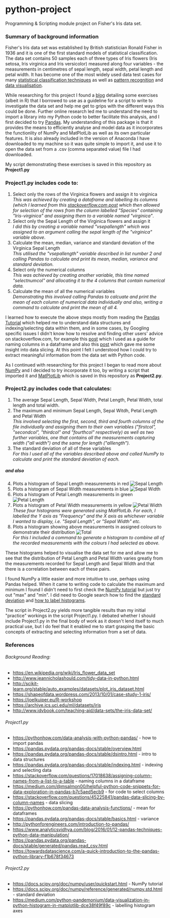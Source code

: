 # python-project
Programming &amp; Scripting module project on Fisher's Iris data set.

### Summary of background information
Fisher's Iris data set was established by British statistician Ronald Fisher in 1936 and it is one of the first standard models of statistical classification.  The data set contains 50 samples each of three types of Iris flowers (Iris setosa, Iris virginica and Iris versicolor) measured along four variables - the measurements in centimetres of sepal length, sepal width, petal length and petal width. It has become one of the most widely used data test cases for many [statistical classification techniques](https://en.wikipedia.org/wiki/Iris_flower_data_set) as well as [pattern recognition](https://archive.ics.uci.edu/ml/datasets/iris) and [data visualisation](http://www.idvbook.com/teaching-aid/data-sets/the-iris-data-set).

While researching for this project I found a [blog](https://joelkuiper.eu/R-workshop) detailing some exercises (albeit in R) that I borrowed to use as a guideline for a script to write to investigate the data set and help me get to grips with the different ways this could be done. Further online research led me to understand the need to import a library into my Python code to better facilitate this analysis, and I first decided to try [Pandas](https://pandas.pydata.org/pandas-docs/stable/).  My understanding of this package is that it provides the means to efficiently analyse and model data as it incorporates the functionlity of NumPy and MatPlotLib as well as its own particular features. It is also already included in the version of Anaconda I have downloaded to my machine so it was quite simple to import it, and use it to open the data set from a .csv (comma separated value) file I had downloaded. 

My script demonstrating these exercises is saved in this repository as **Project1.py** <br>

### Project1.py includes code to:
1.  Select only the rows of the Virginica flowers and assign it to virginica <br>
*This was achieved by creating a dataframe and labelling its columns (which I learned from this [stackoverflow.com post](https://stackoverflow.com/questions/17018638/assigning-column-names-from-a-list-to-a-table) which then allowed for selection of the rows from the column labelled "Species" containing "Iris-virginica" and assigning them to a variable named "virginica"*.  
2.  Select only the Sepal Length of the Virginica flowers and assign it <br>
*I did this by creating a variable named "vsepallength" which was assigned to an argument calling the sepal length of the "virginica" variable above*.
3.  Calculate the mean, median, variance and standard deviation of the Virginica Sepal Length <br>
*This utilised the "vsepallength" variable described in list number 2 and calling Pandas to calculate and print its mean, median, variance and standard deviation.*
4.  Select only the numerical columns <br>
*This was achieved by creating another variable, this time named "selectnumcol" and allocating it to the 4 columns that contain numerical data.*
5.  Calculate the mean of all the numerical variables <br>
*Demonstrating this involved calling Pandas to calcuate and print the mean of each column of numerical data individually and also, writing a command to calculate and print the mean of all 4.* 

I learned how to execute the above steps mostly from reading the [Pandas Tutorial](https://pandas.pydata.org/pandas-docs/stable/tutorials.html) which helped me to understand data structures and indexing/selecting data within them, and in some cases, by Googling specific issues I didn't know how to resolve and finding other users' advice on stackoverflow.com, for example this [post](https://stackoverflow.com/questions/17018638/assigning-column-names-from-a-list-to-a-table) which I used as a guide for naming columns in a dataframe and also this [post](https://stackoverflow.com/questions/45225841/pandas-data-slicing-by-column-names) which gave me some insight into data slicing. At this point I felt I understood how I could try to extract meaningful information from the data set with Python code. 

As I continued with researching for this project I began to read more about [NumPy](http://www.numpy.org/) and I decided to try incorporate it too, by writing a script that imported it and [MatPlotLib](https://matplotlib.org/) which is saved in this repository as **Project2.py**.  

### Project2.py includes code that calculates:
1. The average Sepal Length, Sepal Width, Petal Length, Petal Width, total length and total width.
2. The maximum and minimum Sepal Length, Sepal Witdh, Petal Length and Petal Width <br>
*This involved selecting the first, second, third and fourth columns of the file individually and assigning them to their own variables ("firstcol", "secondcol", "thirdcol" and "fourthcol" respectively) as well as two further variables, one that contains all the measurements capturing width ("all width") and the same for length ("alllength").*
3. The standard deviation of all of these variables <br>
*For this I used all of the variables described above and called NumPy to calculate and print the standard deviation of each.*

##### and also
4. Plots a histogram of Sepal Length measurements in red ![Sepal Length](images/Figure1.png)
5. Plots a histogram of Sepal Width measurements in blue ![Sepal Width](images/Figure2.png)
6. Plots a histogram of Petal Length measurements in green ![Petal Length](images/Figure3.png)
7. Plots a histogram of Petal Width measurements in yellow ![Petal Width](images/Figure4.png) <br>
*These four histograms were generated using MatPlotLib. For each, I labelled the Y axis as "Frequency" and the X axis as whichever variable I wanted to display, i.e. "Sepal Length", or "Sepal Width" etc.*
8. Plots a histogram showing above measurements in assigned colours to demonstrate their distribution ![Total](images/Figure5.png) <br>
*For this I included a command to generate a histogram to combine all of the recorded measurements with the colours I had selected as above.* 

These histograms helped to visualise the data set for me and allow me to see that the distribution of Petal Length and Petal Width varies greatly from the measurements recorded for Sepal Length and Sepal Width and that there is a correlation between each of these pairs.

I found NumPy a little easier and more intuitive to use, perhaps using Pandas helped.  When it came to writing code to calculate the maximum and minimum I found I didn't need to first check the [NumPy tutorial](https://docs.scipy.org/doc/numpy/user/quickstart.html) but just try out "max" and "min". I did need to Google search how to find the [standard deviation](https://docs.scipy.org/doc/numpy/reference/generated/numpy.std.html) and [how to label histograms](https://medium.com/python-pandemonium/data-visualization-in-python-histogram-in-matplotlib-dce38f49f89c). 

The script in Project2.py yields more tangible results than my initial "practice" workings in the script Project1.py.  I debated whether I should include Project1.py in the final body of work as it doesn't lend itself to much practical use, but I do feel that it enabled me to start grasping the basic concepts of extracting and selecting information from a set of data. 


### References
###### Background Reading: 
* https://en.wikipedia.org/wiki/Iris_flower_data_set
* http://www.jeannicholashould.com/tidy-data-in-python.html 
* http://scikit-learn.org/stable/auto_examples/datasets/plot_iris_dataset.html
* https://shapeofdata.wordpress.com/2013/10/01/case-study-1-iris/ 
* https://joelkuiper.eu/R-workshop 
* https://archive.ics.uci.edu/ml/datasets/iris
* http://www.idvbook.com/teaching-aid/data-sets/the-iris-data-set/

###### Project1.py
* https://pythonhow.com/data-analysis-with-python-pandas/ - how to import pandas
* https://pandas.pydata.org/pandas-docs/stable/overview.html
* https://pandas.pydata.org/pandas-docs/stable/dsintro.html - intro to data structures
* https://pandas.pydata.org/pandas-docs/stable/indexing.html - indexing and selecting data
* https://stackoverflow.com/questions/17018638/assigning-column-names-from-a-list-to-a-table - naming columns in a dataframe
* https://medium.com/@msalmon00/helpful-python-code-snippets-for-data-exploration-in-pandas-b7c5aed5ecb9 - for code to select columns
* https://stackoverflow.com/questions/45225841/pandas-data-slicing-by-column-names - data slicing
* https://pythonhow.com/pandas-data-analysis-functions/ - mean for dataframes
* https://pandas.pydata.org/pandas-docs/stable/basics.html - variance
* http://pythonforengineers.com/introduction-to-pandas/
* https://www.analyticsvidhya.com/blog/2016/01/12-pandas-techniques-python-data-manipulation/
* https://pandas.pydata.org/pandas-docs/stable/generated/pandas.read_csv.html
* https://towardsdatascience.com/a-quick-introduction-to-the-pandas-python-library-f1b678f34673

###### Project2.py
* https://docs.scipy.org/doc/numpy/user/quickstart.html - NumPy tutorial
* https://docs.scipy.org/doc/numpy/reference/generated/numpy.std.html - standard deviation
* https://medium.com/python-pandemonium/data-visualization-in-python-histogram-in-matplotlib-dce38f49f89c - labelling histogram axes

